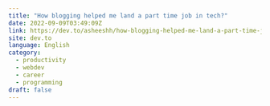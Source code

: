 ```yaml
---
title: "How blogging helped me land a part time job in tech?"
date: 2022-09-09T03:49:09Z
link: https://dev.to/asheeshh/how-blogging-helped-me-land-a-part-time-job-in-tech-5gi9?utm_medium=RSS&utm_source=news.12bit.vn
site: dev.to
language: English
category:
  - productivity
  - webdev
  - career
  - programming
draft: false
---
```

